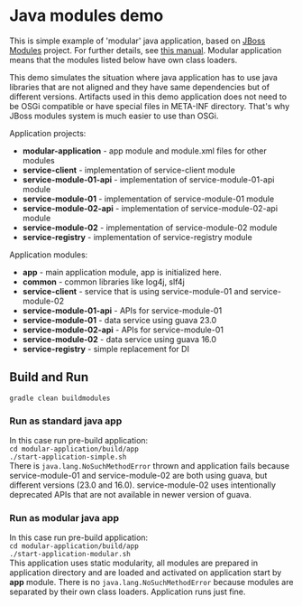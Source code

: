 Java modules demo
=================
This is simple example of 'modular' java application, 
based on [JBoss Modules](https://github.com/jboss-modules/jboss-modules) project.
For further details, see [this manual](https://jboss-modules.github.io/jboss-modules/manual/).
Modular application means that the modules listed below have own class loaders.

This demo simulates the situation where java application has to use java libraries that are 
not aligned and they have same dependencies but of different versions. Artifacts used in this 
demo application does not need to be OSGi compatible or have special files in META-INF directory.
That's why JBoss modules system is much easier to use than OSGi.

Application projects:
* __modular-application__ - app module and module.xml files for other modules
* __service-client__ - implementation of service-client module
* __service-module-01-api__ - implementation of service-module-01-api module
* __service-module-01__ - implementation of service-module-01 module
* __service-module-02-api__ - implementation of service-module-02-api module
* __service-module-02__ - implementation of service-module-02 module
* __service-registry__ - implementation of service-registry module

Application modules:
* __app__ - main application module, app is initialized here.
* __common__ - common libraries like log4j, slf4j  
* __service-client__ - service that is using service-module-01 and service-module-02
* __service-module-01-api__ - APIs for service-module-01
* __service-module-01__ - data service using guava 23.0
* __service-module-02-api__ - APIs for service-module-01
* __service-module-02__ - data service using guava 16.0
* __service-registry__ - simple replacement for DI

Build and Run
-------------
```gradle clean buildmodules```

### Run as standard java app
In this case run pre-build application:  
```cd modular-application/build/app```   
```./start-application-simple.sh```  
There is ```java.lang.NoSuchMethodError``` thrown and application fails because service-module-01 and service-module-02 are both using guava, but 
different versions (23.0 and 16.0). service-module-02 uses intentionally deprecated APIs that are not available in newer version of guava. 

### Run as modular java app
In this case run pre-build application:  
```cd modular-application/build/app```   
```./start-application-modular.sh```  
This application uses static modularity, all modules are prepared in application directory and are 
loaded and activated on application start by __app__ module.
There is no ```java.lang.NoSuchMethodError``` because modules are
separated by their own class loaders. Application runs just fine.
